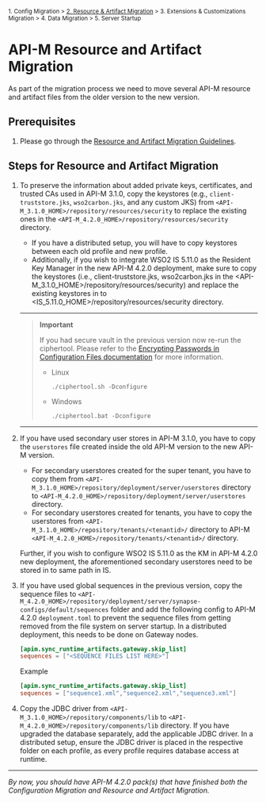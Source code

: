 <small> 1. Config Migration > [2. Resource & Artifact Migration](./resource-and-artifact-migration.md) > 3. Extensions & Customizations Migration > 4. Data Migration > 5. Server Startup </small>

# API-M Resource and Artifact Migration

As part of the migration process we need to move several API-M resource and artifact files from the older version to the new version. 

## Prerequisites

1. Please go through the [Resource and Artifact Migration Guidelines](../../../general-resource-and-artifact-migration.md).

## Steps for Resource and Artifact Migration

1. To preserve the information about added private keys, certificates, and trusted CAs used in API-M 3.1.0, copy the keystores (e.g., `client-truststore.jks`, `wso2carbon.jks`, and any custom JKS) from `<API-M_3.1.0_HOME>/repository/resources/security` to replace the existing ones in the `<API-M_4.2.0_HOME>/repository/resources/security` directory. 

   - If you have a distributed setup, you will have to copy keystores between each old profile and new profile.
   - Additionally, if you wish to integrate WSO2 IS 5.11.0 as the Resident Key Manager in the new API-M 4.2.0 deployment, make sure to copy the keystores (i.e., client-truststore.jks, wso2carbon.jks in the <API-M_3.1.0_HOME>/repository/resources/security) and replace the existing keystores in to <IS_5.11.0_HOME>/repository/resources/security directory.
    ---
    > **Important**
    > 
    > If you had secure vault in the previous version now re-run the ciphertool. Please refer to the [Encrypting Passwords in Configuration Files documentation](https://apim.docs.wso2.com/en/4.2.0/install-and-setup/setup/security/logins-and-passwords/working-with-encrypted-passwords/#encrypting-passwords-in-product-configurations) for more information.
    >  - Linux
    >    ```
    >    ./ciphertool.sh -Dconfigure
    >    ```
    >  - Windows
    >    ```
    >    ./ciphertool.bat -Dconfigure
    >    ```

    ---

2. If you have used secondary user stores in API-M 3.1.0, you have to copy the `userstores` file created inside the old API-M version to the new API-M version.

   - For secondary userstores created for the super tenant, you have to copy them from `<API-M_3.1.0_HOME>/repository/deployment/server/userstores` directory to `<API-M_4.2.0_HOME>/repository/deployment/server/userstores` directory.
   - For secondary userstores created for tenants, you have to copy the userstores from `<API-M_3.1.0_HOME>/repository/tenants/<tenantid>/`  directory to API-M `<API-M_4.2.0_HOME>/repository/tenants/<tenantid>/` directory.

   Further, if you wish to configure WSO2 IS 5.11.0 as the KM in API-M 4.2.0 new deployment, the aforementioned secondary userstores need to be stored in to same path in IS.


3. If you have used global sequences in the previous version, copy the sequence files to `<API-M_4.2.0_HOME>/repository/deployment/server/synapse-configs/default/sequences` folder and add the following config to API-M 4.2.0 `deployment.toml` to prevent the sequence files from getting removed from the file system on server startup. In a distributed deployment, this needs to be done on Gateway nodes.
   
    ```toml
    [apim.sync_runtime_artifacts.gateway.skip_list]
    sequences = ["<SEQUENCE FILES LIST HERE>"]
   ```
   
   Example
   ```toml
   [apim.sync_runtime_artifacts.gateway.skip_list]
   sequences = ["sequence1.xml","sequence2.xml","sequence3.xml"]
    ```

4. Copy the JDBC driver from `<API-M_3.1.0_HOME>/repository/components/lib` to `<API-M_4.2.0_HOME>/repository/components/lib` directory. If you have upgraded the database separately, add the applicable JDBC driver. In a distributed setup, ensure the JDBC driver is placed in the respective folder on each profile, as every profile requires database access at runtime.
   
---
*By now, you should have API-M 4.2.0 pack(s) that have finished both the Configuration Migration and Resource and Artifact Migration.*
